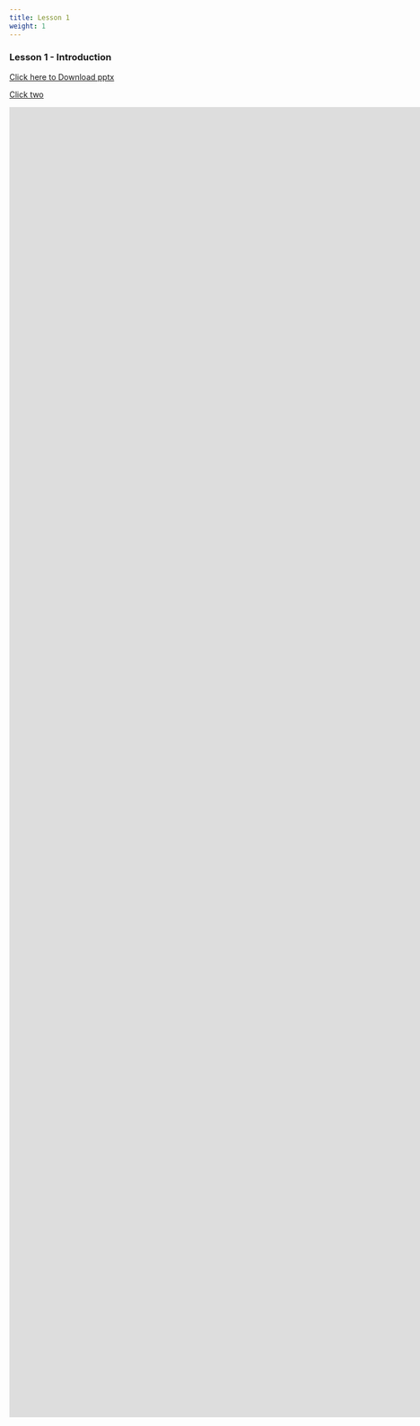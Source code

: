 ```yaml
---
title: Lesson 1
weight: 1
---
```

### Lesson 1 - Introduction

<a href="https://docs.google.com/presentation/d/1cg5hveW_THi6_YeAgQ3Cfo61Scz5ezAXmvs6hwfJQ3g/export?format=pptx" target="_blank">Click here to Download pptx</a>


[Click two](https://docs.google.com/presentation/d/e/2PACX-1vQHutAL0Iq2rBprb2YhwO84kWY477talRd4WGSnb4KVFJqSt-GSL4xjRkdsdzAoxPbkxOVtBYKoWPW7/export?format=ppt)

<iframe src="https://docs.google.com/presentation/d/e/2PACX-1vQHutAL0Iq2rBprb2YhwO84kWY477talRd4WGSnb4KVFJqSt-GSL4xjRkdsdzAoxPbkxOVtBYKoWPW7/embed?start=false&loop=false&delayms=60000" frameborder="0" width="3072" height="2333" allowfullscreen="true" mozallowfullscreen="true" webkitallowfullscreen="true"></iframe>
